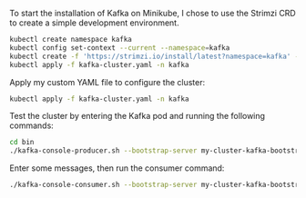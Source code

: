 To start the installation of Kafka on Minikube, I chose to use the Strimzi CRD to create a simple development environment.
```sh
kubectl create namespace kafka
kubectl config set-context --current --namespace=kafka
kubectl create -f 'https://strimzi.io/install/latest?namespace=kafka' -n kafka
kubectl apply -f kafka-cluster.yaml -n kafka
```

Apply my custom YAML file to configure the cluster:
```sh
kubectl apply -f kafka-cluster.yaml -n kafka
```

Test the cluster by entering the Kafka pod and running the following commands:
```sh
cd bin
./kafka-console-producer.sh --bootstrap-server my-cluster-kafka-bootstrap:9092 --topic my-topic
```
Enter some messages, then run the consumer command:
```sh
./kafka-console-consumer.sh --bootstrap-server my-cluster-kafka-bootstrap:9092 --topic my-topic --from-beginning
```
